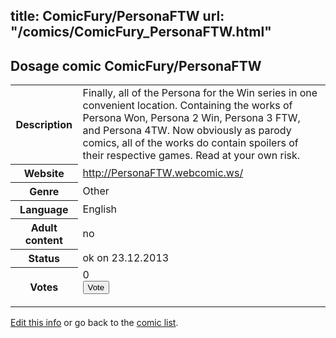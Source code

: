 title: ComicFury/PersonaFTW
url: "/comics/ComicFury_PersonaFTW.html"
---
Dosage comic ComicFury/PersonaFTW
-----------------------------------------

<p id="msg"></p>
<script type="text/javascript">
if (window.location.search === '?edit_info_mail=sent_ok') {
  var elem = document.getElementById("msg");
  elem.innerHTML = 'Edited information sucessfully sent for review, which is usually done daily. Thanks!';
  elem.className = 'ok';
}
</script>
<table class="comicinfo">
<tr>
<th>Description</th><td>Finally, all of the Persona for the Win series in one convenient location. Containing the works of Persona Won, Persona 2 Win, Persona 3 FTW, and Persona 4TW. Now obviously as parody comics, all of the works do contain spoilers of their respective games. Read at your own risk.</td>
</tr>
<tr>
<th>Website</th><td><a href="http://PersonaFTW.webcomic.ws/">http://PersonaFTW.webcomic.ws/</a></td>
</tr>
<tr>
<th>Genre</th><td>Other</td>
</tr>
<tr>
<th>Language</th><td>English</td>
</tr>
<tr>
<th>Adult content</th><td>no</td>
</tr>
<tr>
<th>Status</th><td>ok on 23.12.2013</td>
</tr>
<tr>
<th>Votes</th><td>0
<form action="http://gaecounter.appspot.com/count/" method="POST">
<input name="name" type="hidden" value="ComicFury_PersonaFTW"/>
<input name="uid" type="hidden" id="voteuid" value=""/>
<input type="submit" value="Vote"/>
</form>
</td>
</tr>
</table>
<script type="text/javascript">
var ua = navigator.userAgent;
document.getElementById("voteuid").value = ua.replace(/[^a-zA-Z0-9\._:]/g , "_");;
</script>

[Edit this info](ComicFury_PersonaFTW_edit.html) or go back to the [comic list](../comic-index.html).
